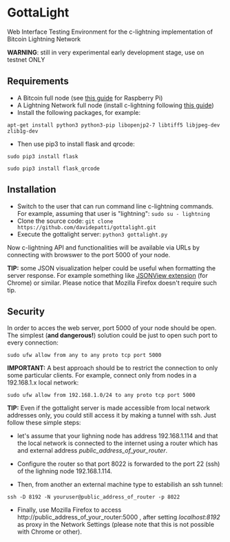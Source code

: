 # GottaLight

Web Interface Testing Environment for the c-lightning implementation of Bitcoin Lightning Network 

**WARNING**: still in very experimental early development stage, use on testnet ONLY

## Requirements
* A Bitcoin full node (see [this guide](https://medium.com/@meeDamian/bitcoin-full-node-on-rbp3-revised-88bb7c8ef1d1) for Raspberry Pi)
* A Lightning Network full node (install c-lightning following [this guide](https://medium.com/@meeDamian/c-lightning-node-on-rbp3-b950660fb835))
* Install the following packages, for example:

`apt-get install python3 python3-pip libopenjp2-7 libtiff5 libjpeg-dev zlib1g-dev`

* Then use pip3 to install flask and qrcode:

`sudo pip3 install flask`

`sudo pip3 install flask_qrcode`

## Installation

* Switch to the user that can run command line c-lightning commands. For example, assuming that user is "lightning":
`sudo su - lightning`
* Clone the source code:
`git clone https://github.com/davidepatti/gottalight.git`
* Execute the gottalight server:
`python3 gottalight.py` 

Now c-lightning API and functionalities will be available via URLs by connecting with browswer to the port 5000 of your node.

**TIP:** some JSON visualization helper could be useful when formatting the server response. For example something like [JSONView extension](https://chrome.google.com/webstore/detail/jsonview/chklaanhfefbnpoihckbnefhakgolnmc) (for Chrome) or similar. Please notice that Mozilla Firefox doesn't require such tip.

## Security

In order to acces the web server, port 5000 of your node should be open.
The simplest (**and dangerous!**) solution could be just to open such port to every connection:

`sudo ufw allow from any to any proto tcp port 5000`

**IMPORTANT:** A best approach should be to restrict the connection to only some particular clients.
For example, connect only from nodes in a 192.168.1.x local network:

`sudo ufw allow from 192.168.1.0/24 to any proto tcp port 5000`

**TIP:** Even if the gottalight server is made accessible from local network addresses only, you could still access it by making a tunnel with ssh. Just follow these simple steps:

* let's assume that your lighning node has address 192.168.1.114 and that the local network is connected to the internet using a router which has and external address *public_address_of_your_router*. 

* Configure the router so that port 8022 is forwarded to the port 22 (ssh) of the lighning node 192.168.1.114.

* Then, from another an external machine type to estabilish an ssh tunnel:

`ssh -D 8192 -N youruser@public_address_of_router -p 8022`

* Finally, use Mozilla Firefox to access http://public_address_of_your_router:5000 , after setting *localhost:8192* as proxy in the Network Settings (please note that this is not possible with Chrome or other).






